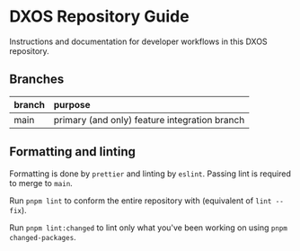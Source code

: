 # DXOS Repository Guide

Instructions and documentation for developer workflows in this DXOS repository.

## Branches
| branch | purpose |
| :-- | :-- |
| main | primary (and only) feature integration branch |

## Formatting and linting
Formatting is done by `prettier` and linting by `eslint`. Passing lint is required to merge to `main`.

Run `pnpm lint` to conform the entire repository with (equivalent of `lint --fix`).

Run `pnpm lint:changed` to lint only what you've been working on using `pnpm changed-packages`.
